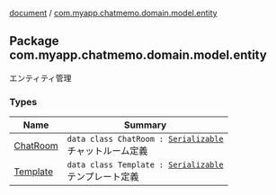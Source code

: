 [document](../index.md) / [com.myapp.chatmemo.domain.model.entity](./index.md)

## Package com.myapp.chatmemo.domain.model.entity

エンティティ管理

### Types

| Name | Summary |
|---|---|
| [ChatRoom](-chat-room/index.md) | `data class ChatRoom : `[`Serializable`](https://developer.android.com/reference/java/io/Serializable.html)<br>チャットルーム定義 |
| [Template](-template/index.md) | `data class Template : `[`Serializable`](https://developer.android.com/reference/java/io/Serializable.html)<br>テンプレート定義 |
